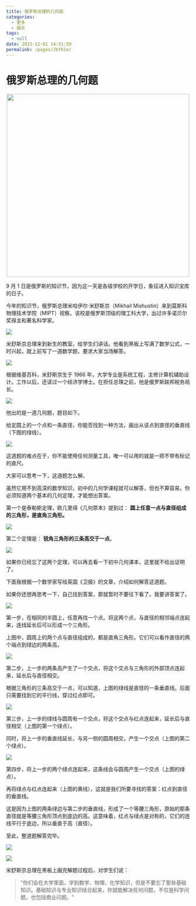 ```yaml
---
title: 俄罗斯总理的几何题
categories:
  - 更多
  - 娱乐
tags:
  - null
date: 2021-12-01 14:51:59
permalink: /pages/2bf61e/
---
```


# 俄罗斯总理的几何题

<p align="center">
  <img src="https://cdn.jsdelivr.net/gh/ytppp/ytpblog-image-store/img/bg2021092204.jpg" width="500">
</p>

<!-- more -->

9 月 1 日是俄罗斯的知识节，因为这一天是各级学校的开学日，象征进入知识宝库的日子。

今年的知识节，俄罗斯总理米哈伊尔·米舒斯京（Mikhail Mishustin）来到莫斯科物理技术学院（MIPT）视察。该校是俄罗斯顶级的理工科大学，出过许多诺贝尔奖得主和著名科学家。

![](https://cdn.jsdelivr.net/gh/ytppp/ytpblog-image-store/img/bg2021092201.jpg)

米舒斯京总理来到新生的教室，给学生们讲话。他看到黑板上写满了数学公式，一时兴起，就上前写了一道数学题，要求大家当场解答。

![](https://cdn.jsdelivr.net/gh/ytppp/ytpblog-image-store/img/bg2021092202.jpg)

根据维基百科，米舒斯京生于 1966 年，大学专业是系统工程，主修计算机辅助设计。工作以后，还读过一个经济学博士。在担任总理之前，他是俄罗斯联邦税务局长。

![](https://cdn.jsdelivr.net/gh/ytppp/ytpblog-image-store/img/bg2021092203.jpg)

他出的是一道几何题，题目如下。

给定圆上的一个点和一条直径，你能否找到一种方法，画出从该点到直径的垂直线（下图的绿线）。

![](https://cdn.jsdelivr.net/gh/ytppp/ytpblog-image-store/img/bg2021092204.jpg)

这道题的难点在于，你不能使用任何测量工具，唯一可以用的就是一把不带有标记的直尺。

大家可以思考一下，这道题怎么解。

虽然它用不到高深的数学知识，初中的几何学课程就可以解答，但也不算容易。你必须知道两个基本的几何定理，才能想出答案。

第一个是泰勒斯定理，欧几里得《几何原本》提到过： **圆上任意一点与直径组成的三角形，是直角三角形。**

![](https://cdn.jsdelivr.net/gh/ytppp/ytpblog-image-store/img/bg2021092205.jpg)

第二个定理是： **锐角三角形的三条高交于一点**。

![](https://cdn.jsdelivr.net/gh/ytppp/ytpblog-image-store/img/bg2021092206.jpg)

如果你已经忘了这两个定理，可以再去看一下初中几何课本，这里就不给出证明了。

下面我根据一个数学家写给英国《卫报》的文章，介绍如何解答这道题。

如果你还想再思考一下，自己找到答案，那就暂时不要往下看了。我要讲答案了。

![](https://cdn.jsdelivr.net/gh/ytppp/ytpblog-image-store/img/bg2021092207.jpg)

第一步，在相同的半圆上，任意再找一个点。将这两个点，与直径的相邻端点连起来，连线延长后可以形成一个三角形。

上图中，圆周上的两个点与直径组成的，都是直角三角形。它们可以看作直径的两个端点到绿边的两条高。

![](https://cdn.jsdelivr.net/gh/ytppp/ytpblog-image-store/img/bg2021092208.jpg)

第二步，上一步的两条高产生了一个交点，将这个交点与三角形的外部顶点连起来，延长后与直径相交。

根据三角形的三条高交于一点，可以知道，上图的绿线是直径的一条垂直线。后面只需要找到它的平行线，穿过红点即可。

![](https://cdn.jsdelivr.net/gh/ytppp/ytpblog-image-store/img/bg2021092209.jpg)

第三步，上一步的绿线与圆周有一个交点，将这个交点与红点连起来，延长后与直径相交（上图的第一个绿点）。

同时，将上一步的垂直线延长，与另一侧的圆周相交，产生一个交点（上图的第二个绿点）。

![](https://cdn.jsdelivr.net/gh/ytppp/ytpblog-image-store/img/bg2021092210.jpg)

第四步，将上一步的两个绿点连起来，这条线会与圆周产生一个交点（上图的绿点）。

再将绿点与红点连起来（上图的黄线），这就是我们所要寻找的答案：红点到直径的垂直线。

这是因为上图的两条绿边与第二步的垂直线，形成了一个等腰三角形，原始的那条直径就是等腰三角形顶点到底边的高。这意味着，红点与绿点是对称的，它们的连线平行于底边，所以垂直于高（直径）。

至此，整道题解答完毕。

![](https://cdn.jsdelivr.net/gh/ytppp/ytpblog-image-store/img/bg2021092211.jpg)

![](https://cdn.jsdelivr.net/gh/ytppp/ytpblog-image-store/img/bg2021092212.jpg)

米舒斯京总理在黑板上画完解题过程后，对学生们说：

> "你们会在大学里面，学到数学、物理、化学知识，但是不要忘了那些基础知识。基础知识与专业知识结合起来，你就能解决任何问题，不仅是科学问题，也包括商业问题。"
